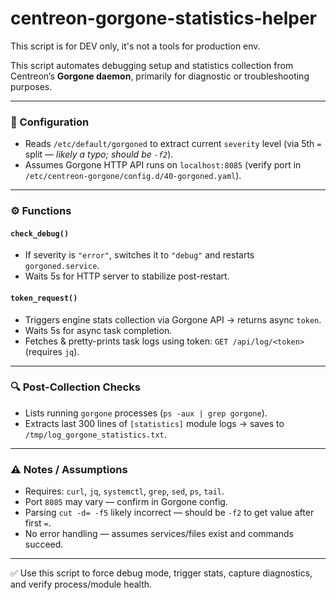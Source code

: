 # centreon-gorgone-statistics-helper

This script is for DEV only, it's not a tools for production env.

This script automates debugging setup and statistics collection from Centreon’s **Gorgone daemon**, primarily for diagnostic or troubleshooting purposes.

---

### 📁 Configuration
- Reads `/etc/default/gorgoned` to extract current `severity` level (via 5th `=` split — *likely a typo; should be `-f2`*).
- Assumes Gorgone HTTP API runs on `localhost:8085` (verify port in `/etc/centreon-gorgone/config.d/40-gorgoned.yaml`).

---

### ⚙️ Functions

#### `check_debug()`
- If severity is `"error"`, switches it to `"debug"` and restarts `gorgoned.service`.
- Waits 5s for HTTP server to stabilize post-restart.

#### `token_request()`
- Triggers engine stats collection via Gorgone API → returns async `token`.
- Waits 5s for async task completion.
- Fetches & pretty-prints task logs using token: `GET /api/log/<token>` (requires `jq`).

---

### 🔍 Post-Collection Checks
- Lists running `gorgone` processes (`ps -aux | grep gorgone`).
- Extracts last 300 lines of `[statistics]` module logs → saves to `/tmp/log_gorgone_statistics.txt`.

---

### ⚠️ Notes / Assumptions
- Requires: `curl`, `jq`, `systemctl`, `grep`, `sed`, `ps`, `tail`.
- Port `8085` may vary — confirm in Gorgone config.
- Parsing `cut -d= -f5` likely incorrect — should be `-f2` to get value after first `=`.
- No error handling — assumes services/files exist and commands succeed.

---

✅ Use this script to force debug mode, trigger stats, capture diagnostics, and verify process/module health.
